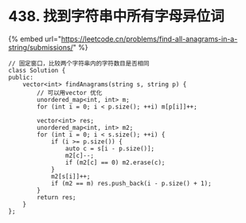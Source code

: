 # 438. 找到字符串中所有字母异位词

{% embed url="https://leetcode.cn/problems/find-all-anagrams-in-a-string/submissions/" %}

```
// 固定窗口，比较两个字符串内的字符数目是否相同
class Solution {
public:
    vector<int> findAnagrams(string s, string p) {
        // 可以用vector 优化
        unordered_map<int, int> m;
        for (int i = 0; i < p.size(); ++i) m[p[i]]++;

        vector<int> res;
        unordered_map<int, int> m2;
        for (int i = 0; i < s.size(); ++i) {
            if (i >= p.size()) {
                auto c = s[i - p.size()];
                m2[c]--;
                if (m2[c] == 0) m2.erase(c);
            }
            m2[s[i]]++;
            if (m2 == m) res.push_back(i - p.size() + 1);
        }
        return res;
    }
};
```

